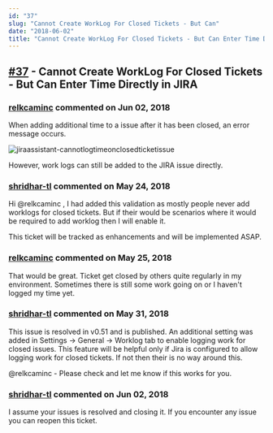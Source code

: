 ```yaml
---
id: "37"
slug: "Cannot Create WorkLog For Closed Tickets - But Can"
date: "2018-06-02"
title: "Cannot Create WorkLog For Closed Tickets - But Can Enter Time Directly in JIRA"
---
```



## [#37](https://github.com/shridhar-tl/jira-assistant/issues/37) - Cannot Create WorkLog For Closed Tickets - But Can Enter Time Directly in JIRA

### [relkcaminc](https://github.com/relkcaminc) commented on Jun 02, 2018

When adding additional time to a issue after it has been closed, an error message occurs.

![jiraassistant-cannotlogtimeonclosedticketissue](https://user-images.githubusercontent.com/38988091/40445358-2069adce-5e89-11e8-9800-c959fde32ab4.PNG)

However, work logs can still be added to the JIRA issue directly. 



### [shridhar-tl](https://github.com/shridhar-tl) commented on May 24, 2018

Hi @relkcaminc , I had added this validation as mostly people never add worklogs for closed tickets. But if their would be scenarios where it would be required to add worklog then I will enable it.

This ticket will be tracked as enhancements and will be implemented ASAP.

### [relkcaminc](https://github.com/relkcaminc) commented on May 25, 2018

That would be great. Ticket get closed by others quite regularly in my environment. Sometimes there is still some work going on or I haven't logged my time yet.

### [shridhar-tl](https://github.com/shridhar-tl) commented on May 31, 2018

This issue is resolved in v0.51 and is published. An additional setting was added in Settings -> General -> Worklog tab to enable logging work for closed issues. This feature will be helpful only if Jira is configured to allow logging work for closed tickets. If not then their is no way around this.

@relkcaminc - Please check and let me know if this works for you.

### [shridhar-tl](https://github.com/shridhar-tl) commented on Jun 02, 2018

I assume your issues is resolved and closing it. If you encounter any issue you can reopen this ticket.
